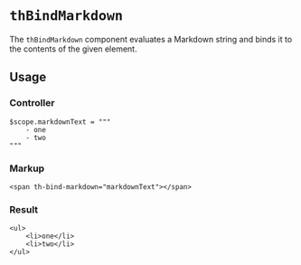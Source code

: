 # `thBindMarkdown`

The `thBindMarkdown` component evaluates a Markdown string and binds it to the contents of the given element.

## Usage

### Controller
```
$scope.markdownText = """
    - one
    - two
"""
```

### Markup
```
<span th-bind-markdown="markdownText"></span>
```

### Result
```
<ul>
    <li>one</li>
    <li>two</li>
</ul>
```
